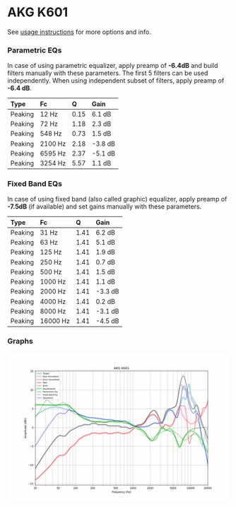 # AKG K601
See [usage instructions](https://github.com/jaakkopasanen/AutoEq#usage) for more options and info.

### Parametric EQs
In case of using parametric equalizer, apply preamp of **-6.4dB** and build filters manually
with these parameters. The first 5 filters can be used independently.
When using independent subset of filters, apply preamp of **-6.4 dB**.

| Type    | Fc      |    Q | Gain    |
|:--------|:--------|:-----|:--------|
| Peaking | 12 Hz   | 0.15 | 6.1 dB  |
| Peaking | 72 Hz   | 1.18 | 2.3 dB  |
| Peaking | 548 Hz  | 0.73 | 1.5 dB  |
| Peaking | 2100 Hz | 2.18 | -3.8 dB |
| Peaking | 6595 Hz | 2.37 | -5.1 dB |
| Peaking | 3254 Hz | 5.57 | 1.1 dB  |

### Fixed Band EQs
In case of using fixed band (also called graphic) equalizer, apply preamp of **-7.5dB**
(if available) and set gains manually with these parameters.

| Type    | Fc       |    Q | Gain    |
|:--------|:---------|:-----|:--------|
| Peaking | 31 Hz    | 1.41 | 6.2 dB  |
| Peaking | 63 Hz    | 1.41 | 5.1 dB  |
| Peaking | 125 Hz   | 1.41 | 1.9 dB  |
| Peaking | 250 Hz   | 1.41 | 0.7 dB  |
| Peaking | 500 Hz   | 1.41 | 1.5 dB  |
| Peaking | 1000 Hz  | 1.41 | 1.1 dB  |
| Peaking | 2000 Hz  | 1.41 | -3.3 dB |
| Peaking | 4000 Hz  | 1.41 | 0.2 dB  |
| Peaking | 8000 Hz  | 1.41 | -3.1 dB |
| Peaking | 16000 Hz | 1.41 | -4.5 dB |

### Graphs
![](./AKG%20K601.png)